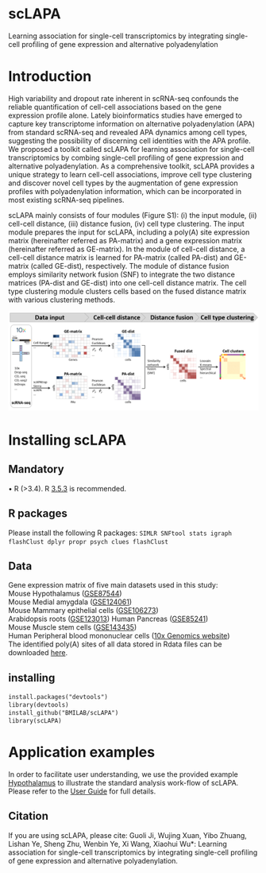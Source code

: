 # scLAPA
Learning association for single-cell transcriptomics by integrating single-cell profiling of gene expression and alternative polyadenylation
# Introduction
High variability and dropout rate inherent in scRNA-seq confounds the reliable quantification of cell-cell associations based on the gene expression profile alone. Lately bioinformatics studies have emerged to capture key transcriptome information on alternative polyadenylation (APA) from standard scRNA-seq and revealed APA dynamics among cell types, suggesting the possibility of discerning cell identities with the APA profile.  We proposed a toolkit called scLAPA for learning association for single-cell transcriptomics by combing single-cell profiling of gene expression and alternative polyadenylation. As a comprehensive toolkit, scLAPA provides a unique strategy to learn cell-cell associations, improve cell type clustering and discover novel cell types by the augmentation of gene expression profiles with polyadenylation information, which can be incorporated in most existing scRNA-seq pipelines.

scLAPA mainly consists of four modules (Figure S1): (i) the input module, (ii) cell-cell distance, (iii) distance fusion, (iv) cell type clustering. The input module prepares the input for scLAPA, including a poly(A) site expression matrix (hereinafter referred as PA-matrix) and a gene expression matrix (hereinafter referred as GE-matrix).  In the module of cell-cell distance, a cell-cell distance matrix is learned for PA-matrix (called PA-dist) and GE-matrix (called GE-dist), respectively. The module of distance fusion employs similarity network fusion (SNF)  to integrate the two distance matrices (PA-dist and GE-dist) into one cell-cell distance matrix. The cell type clustering module clusters cells based on the fused distance matrix with various clustering methods.

![image](https://github.com/BMILAB/scLAPA/blob/main/img/scLAPA_pipeline.png)

# Installing scLAPA
## Mandatory
•	R (>3.4). R [3.5.3](https://www.r-project.org/) is recommended.
## R packages
Please install the following R packages:
`SIMLR SNFtool stats igraph flashClust dplyr propr psych clues flashClust`
## Data
Gene expression matrix of five main datasets used in this study:  
Mouse Hypothalamus ([GSE87544](https://www.ncbi.nlm.nih.gov/geo/query/acc.cgi?acc=GSE87544))  
Mouse Medial amygdala ([GSE124061](https://www.ncbi.nlm.nih.gov/geo/query/acc.cgi?acc=GSE124061))  
Mouse Mammary epithelial cells ([GSE106273](https://www.ncbi.nlm.nih.gov/geo/query/acc.cgi?acc=GSE106273))  
Arabidopsis roots ([GSE123013](https://www.ncbi.nlm.nih.gov/geo/query/acc.cgi?acc=GSE123013))
Human Pancreas ([GSE85241](https://www.ncbi.nlm.nih.gov/geo/query/acc.cgi?acc=GSE85241))  
Mouse Muscle stem cells ([GSE143435](https://www.ncbi.nlm.nih.gov/geo/query/acc.cgi?acc=GSE143435))  
Human Peripheral blood mononuclear cells ([10x Genomics website](https://www.10xgenomics.com/))  
The identified poly(A) sites of all data stored in Rdata files can be downloaded [here](http://www.bmibig.cn/mnt/scLAPA).
## installing
```
install.packages("devtools")  
library(devtools)  
install_github("BMILAB/scLAPA")  
library(scLAPA)  
```
# Application examples
In order to facilitate user understanding, we use the provided example  [Hypothalamus](https://www.sciencedirect.com/science/article/pii/S2211124717303212?via%3Dihub) to illustrate the standard analysis work-flow of scLAPA. Please refer to the [User Guide](https://github.com/BMILAB/scLAPA/blob/main/docs/scLAPA%20user%20guide.pdf) for full details.
## Citation
If you are using scLAPA, please cite: Guoli Ji, Wujing Xuan, Yibo Zhuang, Lishan Ye, Sheng Zhu, Wenbin Ye, Xi Wang, Xiaohui Wu*: Learning association for single-cell transcriptomics by integrating single-cell profiling of gene expression and alternative polyadenylation.
